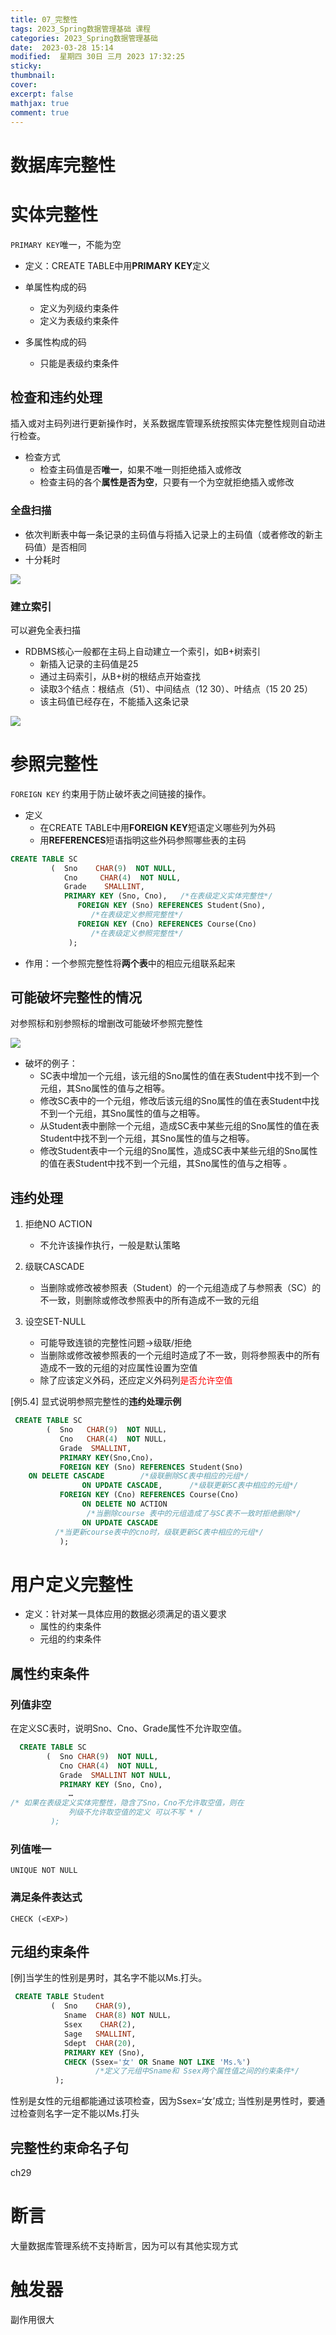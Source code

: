 ```yaml
---
title: 07_完整性
tags: 2023_Spring数据管理基础 课程 
categories: 2023_Spring数据管理基础
date:  2023-03-28 15:14
modified:  星期四 30日 三月 2023 17:32:25
sticky:
thumbnail:
cover: 
excerpt: false
mathjax: true
comment: true
---
```




# 数据库完整性



# 实体完整性

`PRIMARY KEY`唯一，不能为空

- 定义：CREATE  TABLE中用**PRIMARY KEY**定义

- 单属性构成的码
	- 定义为列级约束条件
	- 定义为表级约束条件
- 多属性构成的码
	- 只能是表级约束条件

## 检查和违约处理

插入或对主码列进行更新操作时，关系数据库管理系统按照实体完整性规则自动进行检查。

- 检查方式
	- 检查主码值是否**唯一**，如果不唯一则拒绝插入或修改
	- 检查主码的各个**属性是否为空**，只要有一个为空就拒绝插入或修改

### 全盘扫描

- 依次判断表中每一条记录的主码值与将插入记录上的主码值（或者修改的新主码值）是否相同 
- 十分耗时

![](https://chillcharlie-img.oss-cn-hangzhou.aliyuncs.com/imgae/2023/03/30/bb6139b8c6fd2ac9d082d20fe560b891_202303301625016.png)



### 建立索引

可以避免全表扫描


- RDBMS核心一般都在主码上自动建立一个索引，如B+树索引
	- 新插入记录的主码值是25
	- 通过主码索引，从B+树的根结点开始查找
	- 读取3个结点：根结点（51）、中间结点（12 30）、叶结点（15 20 25）
	- 该主码值已经存在，不能插入这条记录

![](https://chillcharlie-img.oss-cn-hangzhou.aliyuncs.com/imgae/2023/03/30/cebff65b1c9f9f730292a61167a33aff_202303301626352.png)




# 参照完整性

`FOREIGN KEY` 约束用于防止破坏表之间链接的操作。

- 定义
	- 在CREATE  TABLE中用**FOREIGN KEY**短语定义哪些列为外码
	- 用**REFERENCES**短语指明这些外码参照哪些表的主码 

```sql
CREATE TABLE SC
         (  Sno    CHAR(9)  NOT NULL, 
            Cno     CHAR(4)  NOT NULL,  
            Grade    SMALLINT,
            PRIMARY KEY (Sno, Cno),   /*在表级定义实体完整性*/
               FOREIGN KEY (Sno) REFERENCES Student(Sno),  
                  /*在表级定义参照完整性*/
               FOREIGN KEY (Cno) REFERENCES Course(Cno)    
                  /*在表级定义参照完整性*/
             );
```

- 作用：一个参照完整性将**两个表**中的相应元组联系起来

## 可能破坏完整性的情况

对参照标和别参照标的增删改可能破坏参照完整性

![](https://chillcharlie-img.oss-cn-hangzhou.aliyuncs.com/imgae/2023/03/30/caed6372466821154f5638e66471e2fb_202303301633439.png)

- 破坏的例子：
	- SC表中增加一个元组，该元组的Sno属性的值在表Student中找不到一个元组，其Sno属性的值与之相等。
	- 修改SC表中的一个元组，修改后该元组的Sno属性的值在表Student中找不到一个元组，其Sno属性的值与之相等。
	- 从Student表中删除一个元组，造成SC表中某些元组的Sno属性的值在表Student中找不到一个元组，其Sno属性的值与之相等。
	- 修改Student表中一个元组的Sno属性，造成SC表中某些元组的Sno属性的值在表Student中找不到一个元组，其Sno属性的值与之相等 。

## 违约处理

1. 拒绝NO ACTION
   - 不允许该操作执行，一般是默认策略
   
2. 级联CASCADE
   - 当删除或修改被参照表（Student）的一个元组造成了与参照表（SC）的不一致，则删除或修改参照表中的所有造成不一致的元组
   
3. 设空SET-NULL
   - 可能导致连锁的完整性问题->级联/拒绝
   - 当删除或修改被参照表的一个元组时造成了不一致，则将参照表中的所有造成不一致的元组的对应属性设置为空值
   - 除了应该定义外码，还应定义外码列<font color="#ff0000">是否允许空值 </font>


[例5.4]  显式说明参照完整性的**违约处理示例**
```SQL
 CREATE TABLE SC
        (  Sno   CHAR(9)  NOT NULL，
           Cno   CHAR(4)  NOT NULL，
           Grade  SMALLINT,
           PRIMARY KEY(Sno,Cno)， 			
           FOREIGN KEY (Sno) REFERENCES Student(Sno) 
	ON DELETE CASCADE        /*级联删除SC表中相应的元组*/
             	ON UPDATE CASCADE,      /*级联更新SC表中相应的元组*/
           FOREIGN KEY (Cno) REFERENCES Course(Cno)	                    
             	ON DELETE NO ACTION 	
                 /*当删除course 表中的元组造成了与SC表不一致时拒绝删除*/
             	ON UPDATE CASCADE   
      	  /*当更新course表中的cno时，级联更新SC表中相应的元组*/
           );
```

# 用户定义完整性

- 定义：针对某一具体应用的数据必须满足的语义要求 
	- 属性的约束条件
	- 元组的约束条件




## 属性约束条件

### 列值非空

在定义SC表时，说明Sno、Cno、Grade属性不允许取空值。

```sql
  CREATE TABLE SC
        (  Sno CHAR(9)  NOT NULL,	
           Cno CHAR(4)  NOT NULL,	
           Grade  SMALLINT NOT NULL,	
           PRIMARY KEY (Sno, Cno),  
             … 
/* 如果在表级定义实体完整性，隐含了Sno，Cno不允许取空值，则在  
             列级不允许取空值的定义 可以不写 * /
         ); 

```


### 列值唯一

`UNIQUE NOT NULL`


### 满足条件表达式

`CHECK (<EXP>)`




## 元组约束条件

[例]当学生的性别是男时，其名字不能以Ms.打头。

```SQL
 CREATE TABLE Student
         (  Sno    CHAR(9), 
            Sname  CHAR(8) NOT NULL，
            Ssex    CHAR(2),
            Sage   SMALLINT,
            Sdept  CHAR(20),
            PRIMARY KEY (Sno),
            CHECK (Ssex='女' OR Sname NOT LIKE 'Ms.%')
                   /*定义了元组中Sname和 Ssex两个属性值之间的约束条件*/
          );

```

性别是女性的元组都能通过该项检查，因为Ssex=‘女’成立;
当性别是男性时，要通过检查则名字一定不能以Ms.打头


## 完整性约束命名子句

ch29

# 断言

大量数据库管理系统不支持断言，因为可以有其他实现方式



# 触发器

副作用很大